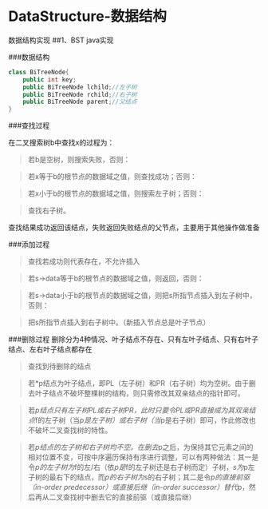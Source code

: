 # DataStructure-数据结构
数据结构实现
##1、BST java实现

###数据结构
```java
class BiTreeNode{
    public int key;
    public BiTreeNode lchild;//左子树
    public BiTreeNode rchild;//右子树
    public BiTreeNode parent;//父结点
}
```
###查找过程

在二叉搜索树b中查找x的过程为：
>若b是空树，则搜索失败，否则：

>若x等于b的根节点的数据域之值，则查找成功；否则：

>若x小于b的根节点的数据域之值，则搜索左子树；否则：

>查找右子树。

查找结果成功返回该结点，失败返回失败结点的父节点，主要用于其他操作做准备

###添加过程

>查找若成功则代表存在，不允许插入

>若s->data等于b的根节点的数据域之值，则返回，否则：

>若s->data小于b的根节点的数据域之值，则把s所指节点插入到左子树中，否则：

>把s所指节点插入到右子树中。（新插入节点总是叶子节点）

###删除过程
删除分为4种情况、叶子结点不存在、只有左叶子结点、只有右叶子结点、左右叶子结点都存在

>查找到待删除的结点

>若*p结点为叶子结点，即PL（左子树）和PR（右子树）均为空树。由于删去叶子结点不破坏整棵树的结构，则只需修改其双亲结点的指针即可。

>若*p结点只有左子树PL或右子树PR，此时只要令PL或PR直接成为其双亲结点*f的左子树（当*p是左子树）或右子树（当*p是右子树）即可，作此修改也不破坏二叉查找树的特性。

>若*p结点的左子树和右子树均不空。在删去*p之后，为保持其它元素之间的相对位置不变，可按中序遍历保持有序进行调整，可以有两种做法：其一是令*p的左子树为*f的左/右（依*p是*f的左子树还是右子树而定）子树，*s为*p左子树的最右下的结点，而*p的右子树为*s的右子树；其二是令*p的直接前驱（in-order predecessor）或直接后继（in-order successor）替代*p，然后再从二叉查找树中删去它的直接前驱（或直接后继）

